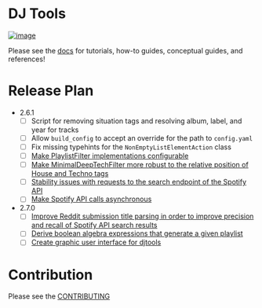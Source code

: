 # DJ Tools
[![image](https://img.shields.io/pypi/v/djtools.svg)](https://pypi.org/project/djtools/)

Please see the [docs](https://a-rich.github.io/DJ-Tools/) for tutorials, how-to guides, conceptual guides, and references!

# Release Plan
* 2.6.1
    - [ ] Script for removing situation tags and resolving album, label, and year for tracks
    - [ ] Allow `build_config` to accept an override for the path to `config.yaml`
    - [ ] Fix missing typehints for the `NonEmptyListElementAction` class
    - [ ] [Make PlaylistFilter implementations configurable](https://github.com/a-rich/DJ-Tools/issues/120)
    - [ ] [Make MinimalDeepTechFilter more robust to the relative position of House and Techno tags](https://github.com/a-rich/DJ-Tools/issues/122)
    - [ ] [Stability issues with requests to the search endpoint of the Spotify API](https://github.com/a-rich/DJ-Tools/issues/58)
    - [ ] [Make Spotify API calls asynchronous](https://github.com/a-rich/DJ-Tools/issues/38)
* 2.7.0
    - [ ] [Improve Reddit submission title parsing in order to improve precision and recall of Spotify API search results](https://github.com/a-rich/DJ-Tools/issues/59)
    - [ ] [Derive boolean algebra expressions that generate a given playlist](https://github.com/a-rich/DJ-Tools/issues/106)
    - [ ] [Create graphic user interface for djtools](https://github.com/a-rich/DJ-Tools/issues/118)

# Contribution
Please see the [CONTRIBUTING](CONTRIBUTING.md)
